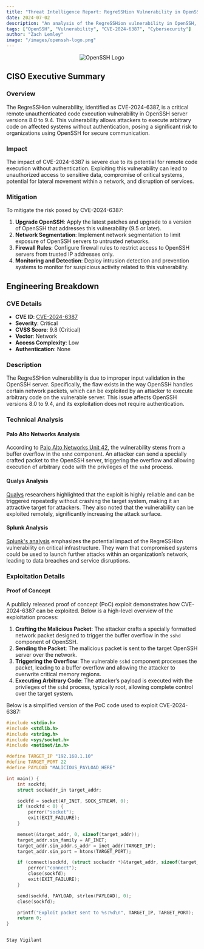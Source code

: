 ```yaml
---
title: "Threat Intelligence Report: RegreSSHion Vulnerability in OpenSSH (CVE-2024-6387)"
date: 2024-07-02
description: "An analysis of the RegreSSHion vulnerability in OpenSSH, including details of the exploit, the impact, and recommendations for mitigating the risk."
tags: ["OpenSSH", "Vulnerability", "CVE-2024-6387", "Cybersecurity"]
author: "Zach Lemley"
image: "/images/openssh-logo.png"
---
```

<p align="center">
  <img src="/images/openssh-logo.png" alt="OpenSSH Logo" class="standard-image"/>
</p>

## CISO Executive Summary

### Overview

The RegreSSHion vulnerability, identified as CVE-2024-6387, is a critical remote unauthenticated code execution vulnerability in OpenSSH server versions 8.0 to 9.4. This vulnerability allows attackers to execute arbitrary code on affected systems without authentication, posing a significant risk to organizations using OpenSSH for secure communication.

### Impact

The impact of CVE-2024-6387 is severe due to its potential for remote code execution without authentication. Exploiting this vulnerability can lead to unauthorized access to sensitive data, compromise of critical systems, potential for lateral movement within a network, and disruption of services.

### Mitigation

To mitigate the risk posed by CVE-2024-6387:
1. **Upgrade OpenSSH**: Apply the latest patches and upgrade to a version of OpenSSH that addresses this vulnerability (9.5 or later).
2. **Network Segmentation**: Implement network segmentation to limit exposure of OpenSSH servers to untrusted networks.
3. **Firewall Rules**: Configure firewall rules to restrict access to OpenSSH servers from trusted IP addresses only.
4. **Monitoring and Detection**: Deploy intrusion detection and prevention systems to monitor for suspicious activity related to this vulnerability.

## Engineering Breakdown

### CVE Details

- **CVE ID**: [CVE-2024-6387](https://nvd.nist.gov/vuln/detail/CVE-2024-6387?ref=franklinetech.com)
- **Severity**: Critical
- **CVSS Score**: 9.8 (Critical)
- **Vector**: Network
- **Access Complexity**: Low
- **Authentication**: None

### Description

The RegreSSHion vulnerability is due to improper input validation in the OpenSSH server. Specifically, the flaw exists in the way OpenSSH handles certain network packets, which can be exploited by an attacker to execute arbitrary code on the vulnerable server. This issue affects OpenSSH versions 8.0 to 9.4, and its exploitation does not require authentication.

### Technical Analysis

#### Palo Alto Networks Analysis

According to [Palo Alto Networks Unit 42](https://unit42.paloaltonetworks.com/threat-brief-cve-2024-6387-openssh/), the vulnerability stems from a buffer overflow in the `sshd` component. An attacker can send a specially crafted packet to the OpenSSH server, triggering the overflow and allowing execution of arbitrary code with the privileges of the `sshd` process.

#### Qualys Analysis

[Qualys](https://blog.qualys.com/vulnerabilities-threat-research/2024/07/01/regresshion-remote-unauthenticated-code-execution-vulnerability-in-openssh-server) researchers highlighted that the exploit is highly reliable and can be triggered repeatedly without crashing the target system, making it an attractive target for attackers. They also noted that the vulnerability can be exploited remotely, significantly increasing the attack surface.

#### Splunk Analysis

[Splunk's analysis](https://www.splunk.com/en_us/blog/security/cve-2024-6387-regresshion-vulnerability.html) emphasizes the potential impact of the RegreSSHion vulnerability on critical infrastructure. They warn that compromised systems could be used to launch further attacks within an organization’s network, leading to data breaches and service disruptions.

### Exploitation Details

#### Proof of Concept

A publicly released proof of concept (PoC) exploit demonstrates how CVE-2024-6387 can be exploited. Below is a high-level overview of the exploitation process:

1. **Crafting the Malicious Packet**: The attacker crafts a specially formatted network packet designed to trigger the buffer overflow in the `sshd` component of OpenSSH.
2. **Sending the Packet**: The malicious packet is sent to the target OpenSSH server over the network.
3. **Triggering the Overflow**: The vulnerable `sshd` component processes the packet, leading to a buffer overflow and allowing the attacker to overwrite critical memory regions.
4. **Executing Arbitrary Code**: The attacker’s payload is executed with the privileges of the `sshd` process, typically root, allowing complete control over the target system.

Below is a simplified version of the PoC code used to exploit CVE-2024-6387:

```c
#include <stdio.h>
#include <stdlib.h>
#include <string.h>
#include <sys/socket.h>
#include <netinet/in.h>

#define TARGET_IP "192.168.1.10"
#define TARGET_PORT 22
#define PAYLOAD "MALICIOUS_PAYLOAD_HERE"

int main() {
    int sockfd;
    struct sockaddr_in target_addr;

    sockfd = socket(AF_INET, SOCK_STREAM, 0);
    if (sockfd < 0) {
        perror("socket");
        exit(EXIT_FAILURE);
    }

    memset(&target_addr, 0, sizeof(target_addr));
    target_addr.sin_family = AF_INET;
    target_addr.sin_addr.s_addr = inet_addr(TARGET_IP);
    target_addr.sin_port = htons(TARGET_PORT);

    if (connect(sockfd, (struct sockaddr *)&target_addr, sizeof(target_addr)) < 0) {
        perror("connect");
        close(sockfd);
        exit(EXIT_FAILURE);
    }

    send(sockfd, PAYLOAD, strlen(PAYLOAD), 0);
    close(sockfd);

    printf("Exploit packet sent to %s:%d\n", TARGET_IP, TARGET_PORT);
    return 0;
}


Stay Vigilant